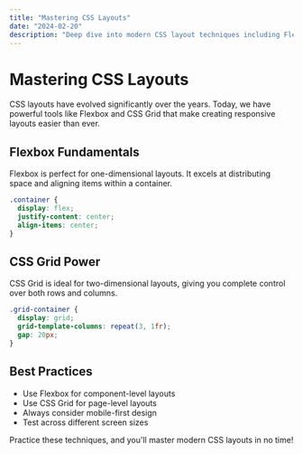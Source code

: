 ```yaml
---
title: "Mastering CSS Layouts"
date: "2024-02-20"
description: "Deep dive into modern CSS layout techniques including Flexbox and Grid"
---
```


# Mastering CSS Layouts

CSS layouts have evolved significantly over the years. Today, we have powerful tools like Flexbox and CSS Grid that make creating responsive layouts easier than ever.

## Flexbox Fundamentals

Flexbox is perfect for one-dimensional layouts. It excels at distributing space and aligning items within a container.

```css
.container {
  display: flex;
  justify-content: center;
  align-items: center;
}
```

## CSS Grid Power

CSS Grid is ideal for two-dimensional layouts, giving you complete control over both rows and columns.

```css
.grid-container {
  display: grid;
  grid-template-columns: repeat(3, 1fr);
  gap: 20px;
}
```

## Best Practices

- Use Flexbox for component-level layouts
- Use CSS Grid for page-level layouts
- Always consider mobile-first design
- Test across different screen sizes

Practice these techniques, and you'll master modern CSS layouts in no time! 